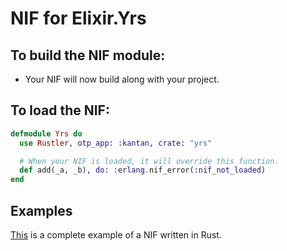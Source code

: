 # NIF for Elixir.Yrs

## To build the NIF module:

- Your NIF will now build along with your project.

## To load the NIF:

```elixir
defmodule Yrs do
  use Rustler, otp_app: :kantan, crate: "yrs"

  # When your NIF is loaded, it will override this function.
  def add(_a, _b), do: :erlang.nif_error(:nif_not_loaded)
end
```

## Examples

[This](https://github.com/rusterlium/NifIo) is a complete example of a NIF written in Rust.
